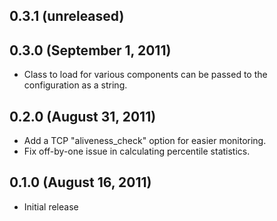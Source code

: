 ## 0.3.1 (unreleased)



## 0.3.0 (September 1, 2011)

  - Class to load for various components can be passed to the
    configuration as a string.

## 0.2.0 (August 31, 2011)

  - Add a TCP "aliveness_check" option for easier monitoring.
  - Fix off-by-one issue in calculating percentile statistics.

## 0.1.0 (August 16, 2011)

  - Initial release
